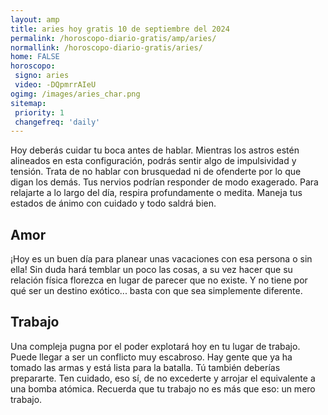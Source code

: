 ```yaml
---
layout: amp
title: aries hoy gratis 10 de septiembre del 2024 
permalink: /horoscopo-diario-gratis/amp/aries/
normallink: /horoscopo-diario-gratis/aries/
home: FALSE
horoscopo:
 signo: aries
 video: -DQpmrrAIeU
ogimg: /images/aries_char.png
sitemap:
 priority: 1
 changefreq: 'daily'
---
```



Hoy deberás cuidar tu boca antes de hablar. Mientras los astros estén alineados en esta configuración, podrás sentir algo de impulsividad y tensión. Trata de no hablar con brusquedad ni de ofenderte por lo que digan los demás. Tus nervios podrían responder de modo exagerado. Para relajarte a lo largo del día, respira profundamente o medita. Maneja tus estados de ánimo con cuidado y todo saldrá bien.

## Amor

¡Hoy es un buen día para planear unas vacaciones con esa persona o sin ella! Sin duda hará temblar un poco las cosas, a su vez hacer que su relación física florezca en lugar de parecer que no existe. Y no tiene por qué ser un destino exótico... basta con que sea simplemente diferente.

## Trabajo

Una compleja pugna por el poder explotará hoy en tu lugar de trabajo. Puede llegar a ser un conflicto muy escabroso. Hay gente que ya ha tomado las armas y está lista para la batalla. Tú también deberías prepararte. Ten cuidado, eso sí, de no excederte y arrojar el equivalente a una bomba atómica. Recuerda que tu trabajo no es más que eso: un mero trabajo.